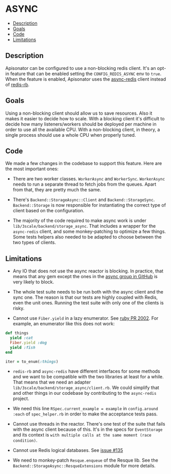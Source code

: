 # ASYNC

- [Description](#description)
- [Goals](#goals)
- [Code](#code)
- [Limitations](#limitations)


## Description

Apisonator can be configured to use a non-blocking redis client. It's an opt-in
feature that can be enabled setting the `CONFIG_REDIS_ASYNC` env to `true`. When
the feature is enabled, Apisonator uses the
[async-redis](https://github.com/socketry/async-redis) client instead of
[redis-rb](https://github.com/redis/redis-rb).


## Goals

Using a non-blocking client should allow us to save resources. Also it makes it
easier to decide how to scale. With a blocking client it's difficult to decide
how many listeners/workers should be deployed per machine in order to use all
the available CPU. With a non-blocking client, in theory, a single process
should use a whole CPU when properly tuned.


## Code

We made a few changes in the codebase to support this feature. Here are the most
important ones:

- There are two worker classes. `WorkerAsync` and `WorkerSync`. `WorkerAsync`
needs to run a separate thread to fetch jobs from the queues. Apart from that,
they are pretty much the same.

- There's `Backend::StorageAsync::Client` and `Backend::StorageSync`.
`Backend::Storage` is now responsible for instantiating the correct type of
client based on the configuration.

- The majority of the code required to make async work is under
`lib/3scale/backend/storage_async`. That includes a wrapper for the
`async-redis` client, and some monkey-patching to optimize a few things. Some
tests helpers also needed to be adapted to choose between the two types of
clients.


## Limitations

- Any IO that does not use the async reactor is blocking. In practice, that
means that any gem except the ones in the [async group in
GitHub](https://github.com/socketry) is very likely to block.

- The whole test suite needs to be run both with the async client and the sync
one. The reason is that our tests are highly coupled with Redis, even the unit
ones. Running the test suite with only one of the clients is risky.

- Cannot use `Fiber.yield` in a lazy enumerator. See [ruby PR
2002](https://github.com/ruby/ruby/pull/2002). For example, an enumerator like
this does not work:
```ruby
def things
  yield :cat
  Fiber.yield :dog
  yield :fish
end

iter = to_enum(:things)
``` 

- `redis-rb` and `async-redis` have different interfaces for some methods and we
want to be compatible with the two libraries at least for a while. That means
that we need an adapter `lib/3scale/backend/storage_async/client.rb`. We could
simplify that and other things in our codebase by contributing to the
`async-redis` project.

- We need this line `RSpec.current_example = example` in `config.around :each`
of `spec_helper.rb` in order to make the acceptance tests pass.

- Cannot use threads in the reactor. There's one test of the suite that fails
with the async client because of this. It's in the specs for `EventStorage` and
its context is `with multiple calls at the same moment (race condition)`.

- Cannot use Redis logical databases. See [issue #135](https://github.com/3scale/apisonator/issues/135)

- We need to monkey-patch `Resque.enqueue` of the Resque lib. See the
`Backend::StorageAsync::ResqueExtensions` module for more details.
